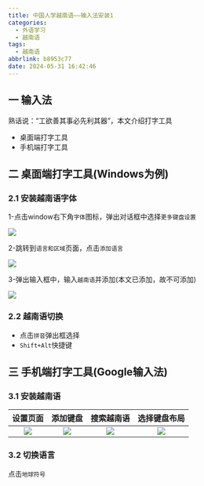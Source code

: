 ```yaml
---
title: 中国人学越南语——输入法安装1
categories:
  - 外语学习
  - 越南语
tags:
  - 越南语
abbrlink: b8953c77
date: 2024-05-31 16:42:46
---
```

## 一  输入法

熟话说：“工欲善其事必先利其器”，本文介绍打字工具

* 桌面端打字工具
* 手机端打字工具

<!--more-->

## 二 桌面端打字工具(Windows为例)

### 2.1 安装越南语字体

1-点击window右下角`字体`图标，弹出对话框中选择`更多键盘设置`

![][1]

2-跳转到`语言和区域`页面，点击`添加语言`

![][2]

3-弹出输入框中，输入`越南语`并添加(本文已添加，故不可添加)

![][3]

### 2.2 越南语切换

* 点击`拼音`弹出框选择
* `Shift+Alt`快捷键

## 三 手机端打字工具(Google输入法)

### 3.1 安装越南语

| 设置页面 | 添加键盘 | 搜索越南语 | 选择键盘布局 |
| :------: | :------: | :--------: | :----------: |
|  ![][5]  |  ![][6]  |   ![][7]   |    ![][8]    |

### 3.2 切换语言

点击`地球符号`



[1]:https://jsd.onmicrosoft.cn/gh/PGzxc/CDN/blog-lan-vietnam/vietname-win-desktop-show-1.png
[2]:https://jsd.onmicrosoft.cn/gh/PGzxc/CDN/blog-lan-vietnam/vietname-win-add-lan-btn-2.png
[3]:https://jsd.onmicrosoft.cn/gh/PGzxc/CDN/blog-lan-vietnam/vietname-win-add-lan-viet-3.png
[4]:https://jsd.onmicrosoft.cn/gh/PGzxc/CDN/blog-lan-vietnam/vietname-phone-lan-default-4.png
[5]:https://jsd.onmicrosoft.cn/gh/PGzxc/CDN/blog-lan-vietnam/vietname-phone-setting-5.png
[6]:https://jsd.onmicrosoft.cn/gh/PGzxc/CDN/blog-lan-vietnam/vietname-phone-add-lan-6.png
[7]:https://jsd.onmicrosoft.cn/gh/PGzxc/CDN/blog-lan-vietnam/vietname-phone-lan-search-7.png
[8]:https://jsd.onmicrosoft.cn/gh/PGzxc/CDN/blog-lan-vietnam/vietname-phone-keyboard-8.png
[9]:https://jsd.onmicrosoft.cn/gh/PGzxc/CDN/blog-lan-vietnam/vietname-phone-add-finish-9.png